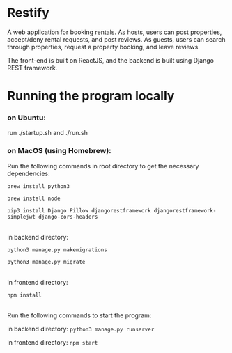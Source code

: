 # Restify
A web application for booking rentals. As hosts, users can post properties, accept/deny rental requests, and post reviews. As guests, users can search through properties, request a property booking, and leave reviews.

The front-end is built on ReactJS, and the backend is built using Django REST framework.

# Running the program locally
### on Ubuntu: 

run ./startup.sh and ./run.sh 

### on MacOS (using Homebrew): 

Run the following commands in root directory to get the necessary dependencies:

`brew install python3`

`brew install node`

`pip3 install Django Pillow djangorestframework djangorestframework-simplejwt django-cors-headers`

<br />
in backend directory:

`python3 manage.py makemigrations`

`python3 manage.py migrate`

<br />
in frontend directory:

`npm install`

<br />
Run the following commands to start the program:

in backend directory: `python3 manage.py runserver`

in frontend directory: `npm start`
